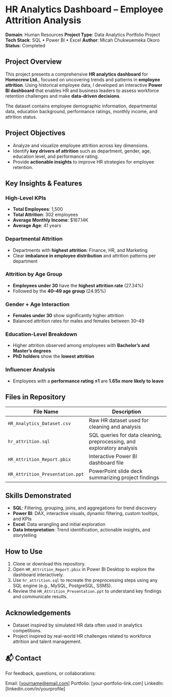 # HR Analytics Dashboard – Employee Attrition Analysis

**Domain**: Human Resources
**Project Type**: Data Analytics Portfolio Project
**Tech Stack**: SQL • Power BI • Excel
**Author**: Micah Chukwuemeka Okoro
**Status**: Completed


## Project Overview

This project presents a comprehensive **HR analytics dashboard** for **Homecrew Ltd.**, focused on uncovering trends and patterns in **employee attrition**. Using historical employee data, I developed an interactive **Power BI dashboard** that enables HR and business leaders to assess workforce retention challenges and make **data-driven decisions**.

The dataset contains employee demographic information, departmental data, education background, performance ratings, monthly income, and attrition status.

## Project Objectives

* Analyze and visualize employee attrition across key dimensions.
* Identify **key drivers of attrition** such as department, gender, age, education level, and performance rating.
* Provide **actionable insights** to improve HR strategies for employee retention.

## Key Insights & Features

### High-Level KPIs

* **Total Employees**: 1,500
* **Total Attrition**: 302 employees
* **Average Monthly Income**: \$167.14K
* **Average Age**: 41 years

### Departmental Attrition

* Departments with **highest attrition**: Finance, HR, and Marketing
* Clear **imbalance in employee distribution** and attrition patterns per department

### Attrition by Age Group

* **Employees under 30** have the **highest attrition rate** (27.34%)
* Followed by the **40–49 age group** (24.95%)

### Gender + Age Interaction

* **Females under 30** show significantly higher attrition
* Balanced attrition rates for males and females between 30–49

### Education-Level Breakdown

* Higher attrition observed among employees with **Bachelor’s and Master’s degrees**
* **PhD holders** show the **lowest attrition**

### Influencer Analysis

* Employees with a **performance rating ≤1** are **1.65x more likely to leave**



## Files in Repository

| File Name                       | Description                                                            |
| ------------------------------- | ---------------------------------------------------------------------- |
| `HR_Analytics_Dataset.csv`      | Raw HR dataset used for cleaning and analysis                          |
| `hr_attrition.sql`              | SQL queries for data cleaning, preprocessing, and exploratory analysis |
| `HR_Attrition_Report.pbix`      | Interactive Power BI dashboard file                                    |
| `HR_Attrition_Presentation.ppt` | PowerPoint slide deck summarizing project findings                     |



## Skills Demonstrated

* **SQL**: Filtering, grouping, joins, and aggregations for trend discovery
* **Power BI**: DAX, interactive visuals, dynamic filtering, custom tooltips, and KPIs
* **Excel**: Data wrangling and initial exploration
* **Data Interpretation**: Trend identification, actionable insights, and storytelling



## How to Use

1. Clone or download this repository.
2. Open `HR_Attrition_Report.pbix` in Power BI Desktop to explore the dashboard interactively.
3. Use `hr_attrition.sql` to recreate the preprocessing steps using any SQL engine (e.g., MySQL, PostgreSQL, SSMS).
4. Review the `HR_Attrition_Presentation.ppt` to understand key findings and communicate results.





## Acknowledgements

* Dataset inspired by simulated HR data often used in analytics competitions.
* Project inspired by real-world HR challenges related to workforce attrition and talent management.



## 📬 Contact

For feedback, questions, or collaborations:

Email: \[[yourname@email.com](mailto:yourname@email.com)]
Portfolio: \[your-portfolio-link.com]
LinkedIn: \[linkedin.com/in/yourprofile]


